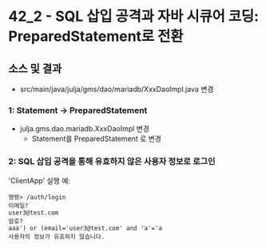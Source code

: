 # 42_2 - SQL 삽입 공격과 자바 시큐어 코딩: PreparedStatement로 전환

## 소스 및 결과

- src/main/java/julja/gms/dao/mariadb/XxxDaoImpl.java 변경


### 1: Statement -> PreparedStatement

- julja.gms.dao.mariadb.XxxDaoImpl 변경
  - Statement를 PreparedStatement 로 변경

### 2: SQL 삽입 공격을 통해 유효하지 않은 사용자 정보로 로그인

'ClientApp' 실행 예:
```
명령> /auth/login
이메일?
user3@test.com
암호?
aaa') or (email='user3@test.com' and 'a'='a
사용자의 정보가 유효하지 않습니다.

```